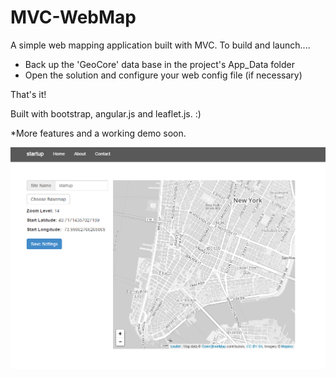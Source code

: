MVC-WebMap
==========

A simple web mapping application built with MVC. To build and launch....
 - Back up the 'GeoCore' data base in the project's App_Data folder
 - Open the solution and configure your web config file (if necessary) 
 
 That's it!


Built with bootstrap, angular.js and leaflet.js. :) 

*More features and a working demo soon. 

![alt tag](https://raw.githubusercontent.com/joshpierro/MVC-WebMap/master/ScreenShot.png)
